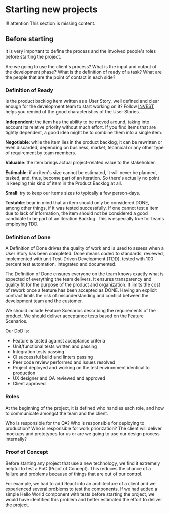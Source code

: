 # Starting new projects

!!! attention
    This section is missing content.

## Before starting

It is very important to define the process and the involved people's roles before starting the project.

Are we going to use the client's process? What is the input and output of the development phase? What is the definition of ready of a task? What are the people that are the point of contact in each side?

### Definition of Ready

Is the product backlog item written as a User Story, well defined and clear enough for the development team to start working on it? Follow [INVEST](https://www.agilealliance.org/glossary/invest) helps you remind of the good characteristics of the User Stories.

**Independent**: the item has the ability to be moved around, taking into account its relative priority without much effort. If you find items that are tightly dependent, a good idea might be to combine them into a single item.

**Negotiable**: while the item lies in the product backlog, it can be rewritten or even discarded, depending on business, market, technical or any other type of requirement by team members.

**Valuable**: the item brings actual project-related value to the stakeholder.

**Estimable**: if an item's size cannot be estimated, it will never be planned, tasked, and, thus, become part of an iteration. So there's actually no point in keeping this kind of item in the Product Backlog at all.

**Small**: try to keep our items sizes to typically a few person-days.

**Testable**: bear in mind that an item should only be considered DONE, among other things, if it was tested successfully. If one cannot test a item due to lack of information, the item should not be considered a good candidate to be part of an iteration Backlog. This is especially true for teams employing TDD.

### Definition of Done

A Definition of Done drives the quality of work and is used to assess when a User Story has been completed. Done means coded to standards, reviewed, implemented with unit Test-Driven Development (TDD), tested with 100 percent test automation, integrated and documented.

The Definition of Done ensures everyone on the team knows exactly what is expected of everything the team delivers. It ensures transparency and quality fit for the purpose of the product and organization. It limits the cost of rework once a feature has been accepted as DONE. Having an explicit contract limits the risk of misunderstanding and conflict between the development team and the customer.

We should include Feature Scenarios describing the requirements of the product. We should deliver acceptance tests based on the Feature Scenarios.

Our DoD is:

* Feature is tested against acceptance criteria
* Unit/functional tests written and passing
* Integration tests passing
* CI successful build and linters passing
* Peer code review performed and issues resolved
* Project deployed and working on the test environment identical to production
* UX designer and QA reviewed and approved
* Client approved

### Roles

At the beginning of the project, it is defined who handles each role, and how to communicate amongst the team and the client.

Who is responsible for the QA? Who is responsible for deploying to production? Who is responsible for work priorization? The client will deliver mockups and prototypes for us or are we going to use our design process internally?

### Proof of Concept

Before starting any project that use a new technology, we find it extremely helpful to test a PoC (Proof of Concept). This reduces the chance of a failure and problems because of things that are out of our control.

For example, we had to add React into an architecture of a client and we experienced several problems to test the components. If we had added a simple Hello World component with tests before starting the project, we would have identified this problem and better estimated the effort to deliver the project.
